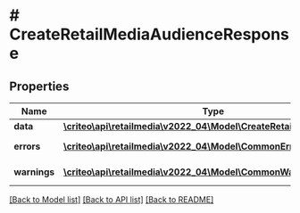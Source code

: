 # # CreateRetailMediaAudienceResponse

## Properties

Name | Type | Description | Notes
------------ | ------------- | ------------- | -------------
**data** | [**\criteo\api\retailmedia\v2022_04\Model\CreateRetailMediaAudience**](CreateRetailMediaAudience.md) |  | [optional]
**errors** | [**\criteo\api\retailmedia\v2022_04\Model\CommonError[]**](CommonError.md) | errors | [optional] [readonly]
**warnings** | [**\criteo\api\retailmedia\v2022_04\Model\CommonWarning[]**](CommonWarning.md) | warnings | [optional] [readonly]

[[Back to Model list]](../../README.md#models) [[Back to API list]](../../README.md#endpoints) [[Back to README]](../../README.md)
